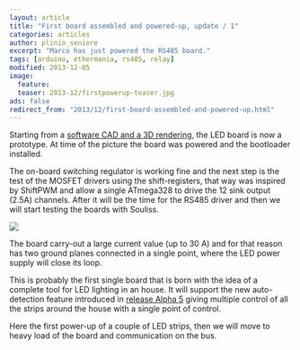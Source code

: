 ```yaml
---
layout: article
title: "First board assembled and powered-up, update / 1"
categories: articles
author: plinio_seniore
excerpt: "Marco has just powered the RS485 board."
tags: [arduino, ethermania, rs485, relay]
modified: 2013-12-05
image:
  feature: 
  teaser: 2013-12/firstpowerup-teaser.jpg
ads: false  
redirect_from: "2013/12/first-board-assembled-and-powered-up.html"
---
```


Starting from a [software CAD and a 3D rendering](http://www.souliss.net/2013/09/3d-rendering-for-new-rs-485-boards.html), the LED board is now a prototype. At time of the picture the board was powered and the bootloader installed.

The on-board switching regulator is working fine and the next step is the test of the MOSFET drivers using the shift-registers, that way was inspired by ShiftPWM and allow a single ATmega328 to drive the 12 sink output (2.5A) channels.
After it will be the time for the RS485 driver and then we will start testing the boards with Souliss.

![](https://github.com/souliss/souliss.github.io/blob/master/images/2013-12/firstpowerup.JPG?raw=true)

The board carry-out a large current value (up to 30 A) and for that reason has two ground planes connected in a single point, where the LED power supply will close its loop.

This is probably the first single board that is born with the idea of a complete tool for LED lighting in an house. It will support the new auto-detection feature introduced in [release Alpha 5](http://www.souliss.net/2013/11/lets-jump-in-alpha-5.html) giving multiple control of all the strips around the house with a single point of control.

Here the first power-up of a couple of LED strips, then we will move to heavy load of the board and communication on the bus.